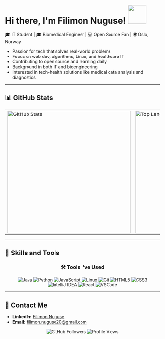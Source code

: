 # Hi there, I'm Filimon Nuguse! <img src="https://user-images.githubusercontent.com/18350557/176309783-0785949b-9127-417c-8b55-ab5a4333674e.gif" width="60"/>

🎓 IT Student | 🎓 Biomedical Engineer | 💻 Open Source Fan | 🌍 Oslo, Norway

* Passion for tech that solves real-world problems
* Focus on web dev, algorithms, Linux, and healthcare IT
* Contributing to open source and learning daily
* Background in both IT and bioengineering
* Interested in tech-health solutions like medical data analysis and diagnostics

---

## 📊 GitHub Stats

<div align="center">
  <table>
    <tr>
      <td>
        <img src="https://github-readme-stats.vercel.app/api?username=Filimon-Coding&show_icons=true&theme=radical" alt="GitHub Stats" width="400"/>
      </td>
      <td>
        <img src="https://github-readme-stats.vercel.app/api/top-langs/?username=Filimon-Coding&layout=compact&theme=radical" alt="Top Languages" width="400"/>
      </td>
    </tr>
  </table>
</div>

---
## 🚀 Skills and Tools

<div align="center">
  <h3>🛠 Tools I've Used</h3>
  <img src="https://img.icons8.com/color/48/000000/java-coffee-cup-logo.png" alt="Java"/>
  <img src="https://img.icons8.com/color/48/000000/python.png" alt="Python"/>
  <img src="https://img.icons8.com/color/48/000000/javascript.png" alt="JavaScript"/>
  <img src="https://img.icons8.com/color/48/000000/linux.png" alt="Linux"/>
  <img src="https://img.icons8.com/color/48/000000/git.png" alt="Git"/>
  <img src="https://img.icons8.com/color/48/000000/html-5--v1.png" alt="HTML5"/>
  <img src="https://img.icons8.com/color/48/000000/css3.png" alt="CSS3"/>
  <img src="https://img.icons8.com/color/48/000000/intellij-idea.png" alt="IntelliJ IDEA"/>
  <img src="https://img.icons8.com/officel/40/000000/react.png" alt="React"/>
  <img src="https://img.icons8.com/color/48/000000/visual-studio-code-2019.png" alt="VSCode"/>
</div>

---

## 📧 Contact Me
* **LinkedIn:** [Filimon Nuguse](https://www.linkedin.com/in/filimon-nuguse-kaleab-089b62258/)
* **Email:** [filimon.nuguse20@gmail.com](mailto:filimon.nuguse20@gmail.com)

<div align="center">
  <img src="https://img.shields.io/github/followers/Filimon-Coding?style=social" alt="GitHub Followers"/>
  <img src="https://komarev.com/ghpvc/?username=Filimon-Coding&color=green" alt="Profile Views"/>
</div>
